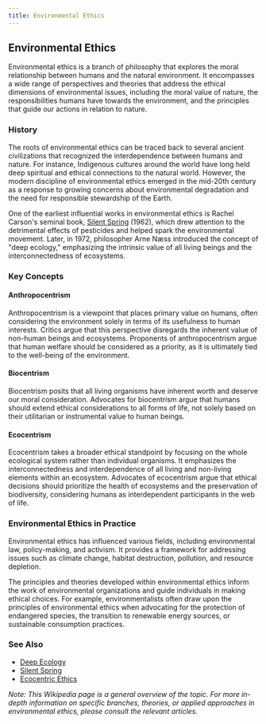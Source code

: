 ```yaml
---
title: Environmental Ethics
---
```

## Environmental Ethics

Environmental ethics is a branch of philosophy that explores the moral relationship between humans and the natural environment. It encompasses a wide range of perspectives and theories that address the ethical dimensions of environmental issues, including the moral value of nature, the responsibilities humans have towards the environment, and the principles that guide our actions in relation to nature.

### History

The roots of environmental ethics can be traced back to several ancient civilizations that recognized the interdependence between humans and nature. For instance, Indigenous cultures around the world have long held deep spiritual and ethical connections to the natural world. However, the modern discipline of environmental ethics emerged in the mid-20th century as a response to growing concerns about environmental degradation and the need for responsible stewardship of the Earth.

One of the earliest influential works in environmental ethics is Rachel Carson's seminal book, [Silent Spring](Silent_Spring.md) (1962), which drew attention to the detrimental effects of pesticides and helped spark the environmental movement. Later, in 1972, philosopher Arne Næss introduced the concept of "deep ecology," emphasizing the intrinsic value of all living beings and the interconnectedness of ecosystems.

### Key Concepts

#### Anthropocentrism

Anthropocentrism is a viewpoint that places primary value on humans, often considering the environment solely in terms of its usefulness to human interests. Critics argue that this perspective disregards the inherent value of non-human beings and ecosystems. Proponents of anthropocentrism argue that human welfare should be considered as a priority, as it is ultimately tied to the well-being of the environment.

#### Biocentrism

Biocentrism posits that all living organisms have inherent worth and deserve our moral consideration. Advocates for biocentrism argue that humans should extend ethical considerations to all forms of life, not solely based on their utilitarian or instrumental value to human beings.

#### Ecocentrism

Ecocentrism takes a broader ethical standpoint by focusing on the whole ecological system rather than individual organisms. It emphasizes the interconnectedness and interdependence of all living and non-living elements within an ecosystem. Advocates of ecocentrism argue that ethical decisions should prioritize the health of ecosystems and the preservation of biodiversity, considering humans as interdependent participants in the web of life.

### Environmental Ethics in Practice

Environmental ethics has influenced various fields, including environmental law, policy-making, and activism. It provides a framework for addressing issues such as climate change, habitat destruction, pollution, and resource depletion.

The principles and theories developed within environmental ethics inform the work of environmental organizations and guide individuals in making ethical choices. For example, environmentalists often draw upon the principles of environmental ethics when advocating for the protection of endangered species, the transition to renewable energy sources, or sustainable consumption practices.

### See Also

- [Deep Ecology](Deep_ecology.md)
- [Silent Spring](Silent_Spring.md)
- [Ecocentric Ethics](Ecocentric_ethics.md)

*Note: This Wikipedia page is a general overview of the topic. For more in-depth information on specific branches, theories, or applied approaches in environmental ethics, please consult the relevant articles.*